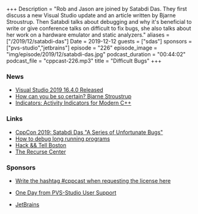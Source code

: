 +++
Description = "Rob and Jason are joined by Satabdi Das. They first discuss a new Visual Studio update and an article written by Bjarne Stroustrup. Then Satabdi talks about debugging and why it's beneficial to write or give conference talks on difficult to fix bugs, she also talks about her work on a hardware emulator and static analyzers."
aliases = ["/2019/12/satabdi-das"]
Date = 2019-12-12
guests = ["sdas"]
sponsors = ["pvs-studio","jetbrains"]
episode = "226"
episode_image = "img/episode/2019/12/satabdi-das.jpg"
podcast_duration = "00:44:02"
podcast_file = "cppcast-226.mp3"
title = "Difficult Bugs"
+++

### News ###

 - [Visual Studio 2019 16.4.0 Released](https://docs.microsoft.com/en-us/visualstudio/releases/2019/release-notes)
 - [How can you be so certain? Bjarne Stroustrup](http://www.open-std.org/jtc1/sc22/wg21/docs/papers/2019/p1962r0.pdf)
 - [Indicators: Activity Indicators for Modern C++](https://github.com/p-ranav/indicators)

### Links ###

 - [CppCon 2019: Satabdi Das "A Series of Unfortunate Bugs"](https://www.youtube.com/watch?v=jTTf_sUUhaQ)
 - [How to debug long running programs](https://majantali.net/2018/10/debugging-long-programs/)
 - [Hack && Tell Boston](https://www.meetup.com/Hack-Tell-Boston/)
 - [The Recurse Center](https://www.recurse.com/)

 ### Sponsors ###

- [Write the hashtag #cppcast when requesting the license here](https://www.viva64.com/en/pvs-studio-download/)
- [One Day from PVS-Studio User Support](https://www.viva64.com/en/b/0671/)

- [JetBrains](https://www.jetbrains.com/cpp/?utm_source=cppcast&utm_medium=podcast&utm_content=cppcast-podcast&utm_campaign=cpp)